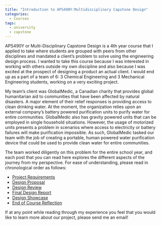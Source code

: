 ```yaml
---
title: "Introduction to APS490Y:Multidisciplinary Capstone Design"
categories:
  - Courses
tags:
  - university
  - capstone
---
```

APS490Y or Multi-Disciplinary Capstone Design is a 4th year course that I applied to take where students are grouped with peers from other disciplines and mandated a client’s problem to solve using the engineering design process. I wanted to take this course because I was interested in working with others outside my own discipline and also because I was excited at the prospect of designing a product an actual client. I would end up as a part of a team of 6: 3 Chemical Engineering and 3 Mechanical Engineering students, working on a very exciting project.

My team’s client was GlobalMedic, a Canadian charity that provides global humanitarian aid to communities that have been affected by natural disasters. A major element of their relief responses is providing access to clean drinking water. At the moment, the organization relies upon an external company’s battery powered purification units to purify water for entire communities. GlobalMedic also has gravity powered units that can be employed in single household situations. However, the usage of motorized units presents a problem in scenarios where access to electricity or battery failures will make purification impossible. As such, GlobalMedic tasked our team with the job of creating a portable, human powered water purification device that could be used to provide clean water for entire communities. 

The team worked diligently on this problem for the entire school year, and each post that you can read here explores the different aspects of the journey from my perspective. For ease of understanding, please read in chronological order as follows:
-	[Project Requirements](https://naveedfarahani.github.io/courses/projreq)
-	[Design Proposal](https://naveedfarahani.github.io/courses/designprop)
-	[Design Review](https://naveedfarahani.github.io/courses/designreview)
-	[Final Design Report](https://naveedfarahani.github.io/courses/finalreport)
-	[Design Showcase](https://naveedfarahani.github.io/courses/showcase) 
-	[End of Course Reflection](https://naveedfarahani.github.io/courses/reflection) 

If at any point while reading through my experience you feel that you would like to learn more about our project, please send me an email!